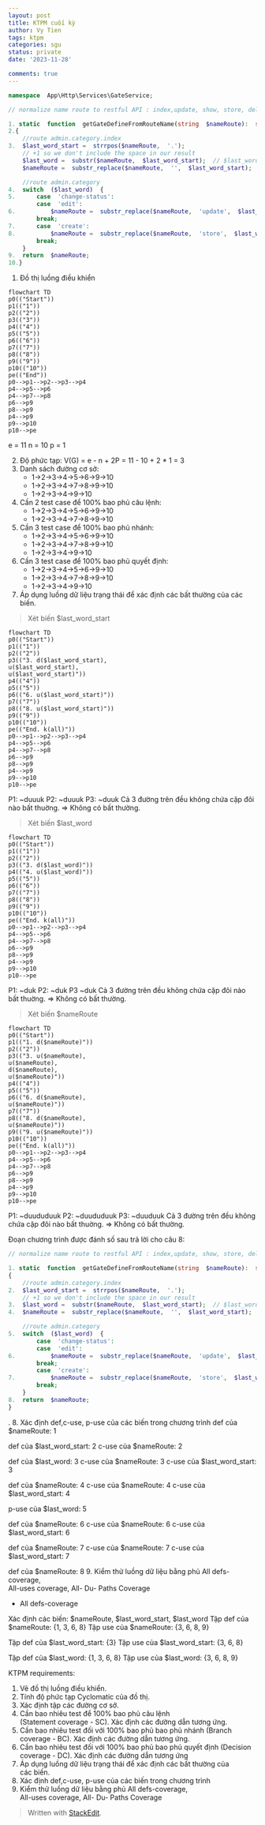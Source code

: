 ```yaml
---
layout: post
title: KTPM cuối kỳ
author: Vy Tien
tags: ktpm
categories: sgu
status: private
date: '2023-11-28'

comments: true
---
```




```php
namespace  App\Http\Services\GateService;
```

```php
// normalize name route to restful API : index,update, show, store, delete

1. static  function  getGateDefineFromRouteName(string  $nameRoute):  string
2.{
	//route admin.category.index
3.	$last_word_start =  strrpos($nameRoute,  '.'); 
	// +1 so we don't include the space in our result
	$last_word =  substr($nameRoute,  $last_word_start);  // $last_word = PHP.
	$nameRoute =  substr_replace($nameRoute,  '',  $last_word_start);

	//route admin.category
4.	switch  ($last_word)  {
5.		case  'change-status':
		case  'edit':
6.			$nameRoute =  substr_replace($nameRoute,  'update',  $last_word_start);
		break;
7.		case  'create':
8.			$nameRoute =  substr_replace($nameRoute,  'store',  $last_word_start);
		break;
	}
9.	return  $nameRoute;
10.}
```
1. Đồ thị luồng điều khiển
```mermaid
flowchart TD
p0(("Start"))
p1(("1"))
p2(("2"))
p3(("3"))
p4(("4"))
p5(("5"))
p6(("6"))
p7(("7"))
p8(("8"))
p9(("9"))
p10(("10"))
pe(("End"))
p0-->p1-->p2-->p3-->p4
p4-->p5-->p6
p4-->p7-->p8
p6-->p9
p8-->p9
p4-->p9
p9-->p10
p10-->pe
```
e = 11
n = 10
p = 1

2. Độ phức tạp: V(G) = e - n + 2P =  11 - 10 + 2 * 1 = 3
3. Danh sách đường cơ sở:	
	- 1->2->3->4->5->6->9->10
	- 1->2->3->4->7->8->9->10
	- 1->2->3->4->9->10
4. Cần 2 test case để 100% bao phủ câu lệnh:
	- 1->2->3->4->5->6->9->10
	- 1->2->3->4->7->8->9->10
5. Cần 3 test case để 100% bao phủ nhánh:
	- 1->2->3->4->5->6->9->10
	- 1->2->3->4->7->8->9->10
	- 1->2->3->4->9->10
6. Cần 3 test case để 100% bao phủ quyết định:
	- 1->2->3->4->5->6->9->10
	- 1->2->3->4->7->8->9->10
	- 1->2->3->4->9->10
7. Áp dụng luồng dữ liệu trạng thái để xác định các bất thường của các biến. 

> Xét biến $last_word_start
```mermaid
flowchart TD
p0(("Start"))
p1(("1"))
p2(("2"))
p3(("3. d($last_word_start),
u($last_word_start),
u($last_word_start)"))
p4(("4"))
p5(("5"))
p6(("6. u($last_word_start)"))
p7(("7"))
p8(("8. u($last_word_start)"))
p9(("9"))
p10(("10"))
pe(("End. k(all)"))
p0-->p1-->p2-->p3-->p4
p4-->p5-->p6
p4-->p7-->p8
p6-->p9
p8-->p9
p4-->p9
p9-->p10
p10-->pe
```
P1: ~duuuk
P2: ~duuuk
P3: ~duuk
Cả 3 đường trên đều không chứa cặp đôi nào bất thuờng. ⇒ Không có bất thường.
> Xét biến $last_word

```mermaid
flowchart TD
p0(("Start"))
p1(("1"))
p2(("2"))
p3(("3. d($last_word)"))
p4(("4. u($last_word)"))
p5(("5"))
p6(("6"))
p7(("7"))
p8(("8"))
p9(("9"))
p10(("10"))
pe(("End. k(all)"))
p0-->p1-->p2-->p3-->p4
p4-->p5-->p6
p4-->p7-->p8
p6-->p9
p8-->p9
p4-->p9
p9-->p10
p10-->pe
```
P1: ~duk
P2: ~duk
P3 ~duk
Cả 3 đường trên đều không chứa cặp đôi nào bất thuờng. ⇒ Không có bất thường.
> Xét biến $nameRoute

```mermaid
flowchart TD
p0(("Start"))
p1(("1. d($nameRoute)"))
p2(("2"))
p3(("3. u($nameRoute),
u($nameRoute),
d($nameRoute), 
u($nameRoute)"))
p4(("4"))
p5(("5"))
p6(("6. d($nameRoute), 
u($nameRoute)"))
p7(("7"))
p8(("8. d($nameRoute), 
u($nameRoute)"))
p9(("9. u($nameRoute)"))
p10(("10"))
pe(("End. k(all)"))
p0-->p1-->p2-->p3-->p4
p4-->p5-->p6
p4-->p7-->p8
p6-->p9
p8-->p9
p4-->p9
p9-->p10
p10-->pe
```
P1:  ~duududuuk
P2:  ~duududuuk
P3:  ~duuduuk
Cả 3 đường trên đều không chứa cặp đôi nào bất thuờng. ⇒ Không có bất thường.

Đoạn chương trình được đánh số sau trả lời cho câu 8:
```php
// normalize name route to restful API : index,update, show, store, delete

1. static  function  getGateDefineFromRouteName(string  $nameRoute):  string
{
	//route admin.category.index
2.	$last_word_start =  strrpos($nameRoute,  '.'); 
	// +1 so we don't include the space in our result
3.	$last_word =  substr($nameRoute,  $last_word_start);  // $last_word = PHP.
4.	$nameRoute =  substr_replace($nameRoute,  '',  $last_word_start);

	//route admin.category
5.	switch  ($last_word)  {
		case  'change-status':
		case  'edit':
6.			$nameRoute =  substr_replace($nameRoute,  'update',  $last_word_start);
		break;
		case  'create':
7.			$nameRoute =  substr_replace($nameRoute,  'store',  $last_word_start);
		break;
	}
8.	return  $nameRoute;
}
```
.
8. Xác định def,c-use, p-use của các biến trong chương trình
def của $nameRoute: 1

def của $last_word_start: 2
c-use của $nameRoute: 2

def của $last_word: 3
c-use của $nameRoute: 3
c-use của $last_word_start: 3

def của $nameRoute: 4
c-use của $nameRoute: 4
c-use của $last_word_start: 4

p-use của $last_word: 5

def của $nameRoute: 6
c-use của $nameRoute: 6
c-use của $last_word_start: 6

def của $nameRoute: 7
c-use của $nameRoute: 7
c-use của $last_word_start: 7

def của $nameRoute: 8
9. Kiểm thử luồng dữ liệu bằng phủ All defs-coverage,  
All-uses coverage, All- Du- Paths Coverage
- All defs-coverage

Xác định các biến: $nameRoute, $last_word_start, $last_word 
Tập def của $nameRoute: {1, 3, 6, 8}
Tập use của $nameRoute: {3, 6, 8, 9}

Tập def của $last_word_start: {3}
Tập use của $last_word_start: {3, 6, 8}

Tập def của $last_word: {1, 3, 6, 8}
Tập use của $last_word: {3, 6, 8, 9}


KTPM requirements: 
1. Vẽ đồ thị luồng điều khiển.  
2. Tính độ phức tạp Cyclomatic của đồ thị.  
3. Xác định tập các đường cơ sở.  
4. Cần bao nhiêu test để 100% bao phủ câu lệnh  
(Statement coverage - SC). Xác định các đường dẫn tương ứng.  
5. Cần bao nhiêu test đối với 100% bao phủ bao phủ nhánh (Branch coverage - BC). Xác định các đường dẫn tương ứng.  
6. Cần bao nhiêu test đối với 100% bao phủ bao phủ quyết định (Decision coverage - DC). Xác định các đường dẫn tương ứng  
7. Áp dụng luồng dữ liệu trạng thái để xác định các bất thường của  
các biến.   
8. Xác định def,c-use, p-use của các biến trong chương trình    
9. Kiểm thử luồng dữ liệu bằng phủ All defs-coverage,  
All-uses coverage, All- Du- Paths Coverage

> Written with [StackEdit](https://stackedit.io/).

